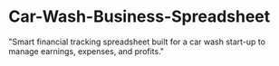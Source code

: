 # Car-Wash-Business-Spreadsheet
"Smart financial tracking spreadsheet built for a car wash start-up to manage earnings, expenses, and profits."
